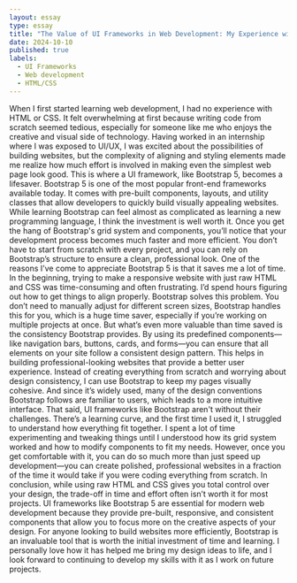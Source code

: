 ```yaml
---
layout: essay
type: essay
title: "The Value of UI Frameworks in Web Development: My Experience with Bootstrap 5"
date: 2024-10-10
published: true
labels:
  - UI Frameworks
  - Web development
  - HTML/CSS
---
```


When I first started learning web development, I had no experience with HTML or CSS. It felt overwhelming at first because writing code from scratch seemed tedious, especially for someone like me who enjoys the creative and visual side of technology. Having worked in an internship where I was exposed to UI/UX, I was excited about the possibilities of building websites, but the complexity of aligning and styling elements made me realize how much effort is involved in making even the simplest web page look good. This is where a UI framework, like Bootstrap 5, becomes a lifesaver.
Bootstrap 5 is one of the most popular front-end frameworks available today. It comes with pre-built components, layouts, and utility classes that allow developers to quickly build visually appealing websites. While learning Bootstrap can feel almost as complicated as learning a new programming language, I think the investment is well worth it. Once you get the hang of Bootstrap's grid system and components, you’ll notice that your development process becomes much faster and more efficient. You don’t have to start from scratch with every project, and you can rely on Bootstrap’s structure to ensure a clean, professional look.
One of the reasons I’ve come to appreciate Bootstrap 5 is that it saves me a lot of time. In the beginning, trying to make a responsive website with just raw HTML and CSS was time-consuming and often frustrating. I’d spend hours figuring out how to get things to align properly. Bootstrap solves this problem. You don’t need to manually adjust for different screen sizes, Bootstrap handles this for you, which is a huge time saver, especially if you’re working on multiple projects at once.
But what’s even more valuable than time saved is the consistency Bootstrap provides. By using its predefined components—like navigation bars, buttons, cards, and forms—you can ensure that all elements on your site follow a consistent design pattern. This helps in building professional-looking websites that provide a better user experience. Instead of creating everything from scratch and worrying about design consistency, I can use Bootstrap to keep my pages visually cohesive. And since it’s widely used, many of the design conventions Bootstrap follows are familiar to users, which leads to a more intuitive interface.
That said, UI frameworks like Bootstrap aren't without their challenges. There’s a learning curve, and the first time I used it, I struggled to understand how everything fit together. I spent a lot of time experimenting and tweaking things until I understood how its grid system worked and how to modify components to fit my needs. However, once you get comfortable with it, you can do so much more than just speed up development—you can create polished, professional websites in a fraction of the time it would take if you were coding everything from scratch.
In conclusion, while using raw HTML and CSS gives you total control over your design, the trade-off in time and effort often isn’t worth it for most projects. UI frameworks like Bootstrap 5 are essential for modern web development because they provide pre-built, responsive, and consistent components that allow you to focus more on the creative aspects of your design. For anyone looking to build websites more efficiently, Bootstrap is an invaluable tool that is worth the initial investment of time and learning. I personally love how it has helped me bring my design ideas to life, and I look forward to continuing to develop my skills with it as I work on future projects.
